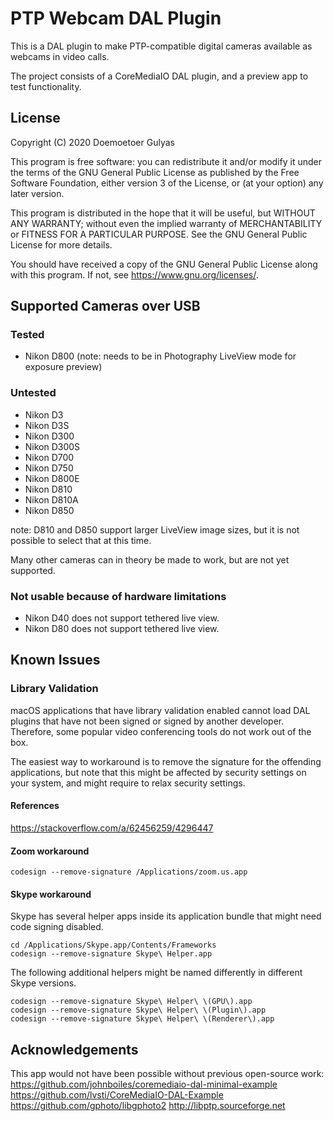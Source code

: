 #  PTP Webcam DAL Plugin

This is a DAL plugin to make PTP-compatible digital cameras available as webcams in video calls.

The project consists of a CoreMediaIO DAL plugin, and a preview app to test functionality.

## License

Copyright (C) 2020 Doemoetoer Gulyas

This program is free software: you can redistribute it and/or modify
it under the terms of the GNU General Public License as published by
the Free Software Foundation, either version 3 of the License, or
(at your option) any later version.

This program is distributed in the hope that it will be useful,
but WITHOUT ANY WARRANTY; without even the implied warranty of
MERCHANTABILITY or FITNESS FOR A PARTICULAR PURPOSE.  See the
GNU General Public License for more details.

You should have received a copy of the GNU General Public License
along with this program.  If not, see <https://www.gnu.org/licenses/>.

## Supported Cameras over USB

### Tested
- Nikon D800 (note: needs to be in Photography LiveView mode for exposure preview)
 
 ### Untested
  - Nikon D3
  - Nikon D3S
  - Nikon D300
  - Nikon D300S
  - Nikon D700
  - Nikon D750
  - Nikon D800E
  - Nikon D810
  - Nikon D810A
  - Nikon D850
  
  note: D810 and D850 support larger LiveView image sizes, but it is not possible to select that at this time.
 
 Many other cameras can in theory be made to work, but are not yet supported.
 
 ### Not usable because of hardware limitations
 - Nikon D40 does not support tethered live view.
 - Nikon D80 does not support tethered live view.
 
 ## Known Issues
 
 ### Library Validation
 
 macOS applications that have library validation enabled cannot load DAL plugins that have not been signed or signed by another developer. Therefore, some popular video conferencing tools do not work out of the box.
 
 The easiest way to workaround is to remove the signature for the offending applications, but note that this might be affected by security settings on your system, and might require to relax security settings.
 
 #### References
 
 https://stackoverflow.com/a/62456259/4296447
 
 #### Zoom workaround
 
 `codesign --remove-signature /Applications/zoom.us.app`
 
 #### Skype workaround
 
 Skype has several helper apps inside its application bundle that might need code signing disabled. 

```
cd /Applications/Skype.app/Contents/Frameworks
codesign --remove-signature Skype\ Helper.app
```
The following additional helpers might be named differently in different Skype versions.
```
codesign --remove-signature Skype\ Helper\ \(GPU\).app
codesign --remove-signature Skype\ Helper\ \(Plugin\).app
codesign --remove-signature Skype\ Helper\ \(Renderer\).app
```

## Acknowledgements

This app would not have been possible without previous open-source work:
https://github.com/johnboiles/coremediaio-dal-minimal-example
https://github.com/lvsti/CoreMediaIO-DAL-Example
https://github.com/gphoto/libgphoto2
http://libptp.sourceforge.net
